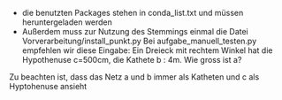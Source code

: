 - die benutzten Packages stehen in conda_list.txt und müssen heruntergeladen werden
- Außerdem muss zur Nutzung des Stemmings einmal die Datei Vorverarbeitung/install_punkt.py
Bei aufgabe_manuell_testen.py empfehlen wir diese Eingabe:
Ein Dreieck mit rechtem Winkel hat die Hypothenuse c=500cm, die Kathete b : 4m. Wie gross ist a?

Zu beachten ist, dass das Netz a und b immer als Katheten und c als Hyptohenuse ansieht
